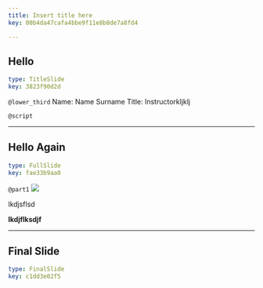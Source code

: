 ```yaml
---
title: Insert title here
key: 00b4da47cafa4bbe9f11e8b8de7a8fd4

---
```

## Hello

```yaml
type: TitleSlide
key: 3823f90d2d
```





`@lower_third`
Name:  Name Surname
Title: Instructorkljklj

`@script`




---
## Hello Again

```yaml
type: FullSlide
key: fae33b9aa0
```

`@part1`
![](https://upload.wikimedia.org/wikipedia/commons/thumb/5/58/Shiba_inu_taiki.jpg/220px-Shiba_inu_taiki.jpg)

lkdjsflsd

**lkdjflksdjf**








---
## Final Slide

```yaml
type: FinalSlide
key: c1dd3e02f5
```








